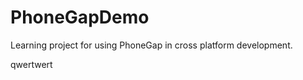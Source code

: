 PhoneGapDemo
============

Learning project for using PhoneGap in cross platform development.


qwertwert